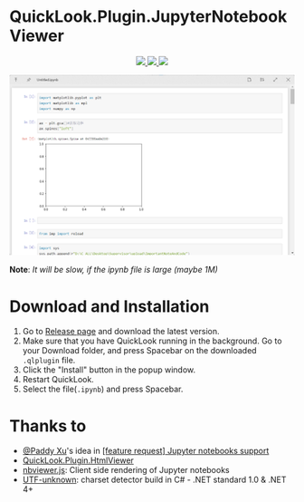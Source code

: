 # QuickLook.Plugin.JupyterNotebookViewer
<p align="center">
    <a href="https://github.com/zhangkaihua88" alt="开发者">
        <img src="https://img.shields.io/badge/开发者-幻华-blue?logo=github">
    </a>
    <a href="https://github.com/zhangkaihua88/QuickLook.Plugin.JupyterNotebookViewer" alt="GitHub all releases">
        <img src="https://img.shields.io/github/downloads/zhangkaihua88/QuickLook.Plugin.JupyterNotebookViewer/total?color=success">
    </a>
    <a href="https://github.com/zhangkaihua88/QuickLook.Plugin.JupyterNotebookViewer/releases" alt="GitHub release (latest by date)">
        <img src="https://img.shields.io/github/v/release/zhangkaihua88/QuickLook.Plugin.JupyterNotebookViewer">
    </a>
</p> 

![](image/Screenshot.png)

**Note**: *It will be slow, if the ipynb file is large (maybe 1M)*

# Download and Installation
1. Go to [Release page](https://github.com/QL-Win/QuickLook.Plugin.HelloWorld/releases) and download the latest version.
2. Make sure that you have QuickLook running in the background. Go to your Download folder, and press Spacebar on the downloaded `.qlplugin` file.
3. Click the "Install" button in the popup window.
4. Restart QuickLook.
5. Select the file(`.ipynb`) and press Spacebar.



# Thanks to
- [@Paddy Xu](https://github.com/xupefei)'s idea in [[feature request] Jupyter notebooks support](https://github.com/QL-Win/QuickLook/issues/462#issuecomment-570641376)
- [QuickLook.Plugin.HtmlViewer](https://github.com/QL-Win/QuickLook/)
- [nbviewer.js](https://github.com/kokes/nbviewer.js): Client side rendering of Jupyter notebooks
- [UTF-unknown](https://github.com/CharsetDetector/UTF-unknown): charset detector build in C# - .NET standard 1.0 & .NET 4+